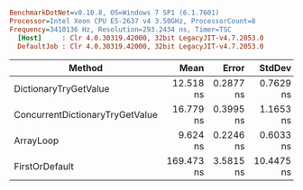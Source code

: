 ``` ini

BenchmarkDotNet=v0.10.8, OS=Windows 7 SP1 (6.1.7601)
Processor=Intel Xeon CPU E5-2637 v4 3.50GHz, ProcessorCount=8
Frequency=3410136 Hz, Resolution=293.2434 ns, Timer=TSC
  [Host]     : Clr 4.0.30319.42000, 32bit LegacyJIT-v4.7.2053.0
  DefaultJob : Clr 4.0.30319.42000, 32bit LegacyJIT-v4.7.2053.0


```
 |                          Method |       Mean |     Error |     StdDev | Scaled | ScaledSD |  Gen 0 | Allocated |
 |-------------------------------- |-----------:|----------:|-----------:|-------:|---------:|-------:|----------:|
 |           DictionaryTryGetValue |  12.518 ns | 0.2877 ns |  0.7629 ns |   1.00 |     0.00 |      - |       0 B |
 | ConcurrentDictionaryTryGetValue |  16.779 ns | 0.3995 ns |  1.1653 ns |   1.35 |     0.12 |      - |       0 B |
 |                       ArrayLoop |   9.624 ns | 0.2246 ns |  0.6033 ns |   0.77 |     0.07 |      - |       0 B |
 |                  FirstOrDefault | 169.473 ns | 3.5815 ns | 10.4475 ns |  13.59 |     1.17 | 0.0036 |      20 B |
